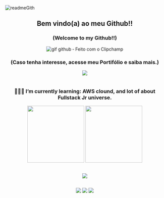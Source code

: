 <di align="center">![readmeGith](https://github.com/LuizFabiodoCarmo/LuizFabiodoCarmo/assets/104438927/a3886b90-5795-4779-95ed-bddd7e65a18b)
</div>


<!--<h1 > Hello, I'm Luiz Fabio. </h1>-->

<h2 align="center" color="green">Bem vindo(a) ao meu Github!!</h2>
<h3 align="center" color="green">(Welcome to my Github!!)</h3>


<div align="center" border_color="#53A041">
<!--  <img align="center" alt="Baby Oda" height="150" style="border-radius:50 boder="#53A041"; "> -->

 
![gif github ‐ Feito com o Clipchamp](https://github.com/LuizFabiodoCarmo/LuizFabiodoCarmo/assets/104438927/37357274-dbac-4514-8027-4d06b78245ef)
 
</div> 
<h3 align="center" color="green">(Caso tenha interesse, acesse meu Portifólio e saiba mais.)</h3>

<div  align="center"> 
 <a href=""><img src="https://img.shields.io/badge/Portfolio-green?style=for-the-badge&logo=todoist&logoColor=white"></a> 
</div>
<br>

<h3 align="center">👨🏽‍💻 I’m currently learning: AWS clound, and lot of about Fullstack Jr universe.</h3>


<div align="center">
  <img height="180" src="https://github-readme-stats.vercel.app/api?username=luizfabiodocarmo&show_icons=true&theme=merko">
  <img height="180" src="https://github-readme-stats.vercel.app/api/top-langs/?username=luizfabiodocarmo&theme=merko">
</div>

<!--<br>
<div>![Top Langs](https://github-readme-stats.vercel.app/api/top-langs/?username=myusername&theme=tokyonight)
 </div> -->

<br>

<p align="center">
  <a href="">
    <img src="https://skillicons.dev/icons?i=javascript,css,html,bootstrap,figma,mysql,typescript,java,python,angular,aws" />
  </a>
</p>



 ##
<div  align="center"> 
 <a href="https://discord.com/channels/@me"><img src="https://img.shields.io/badge/Discord-7289DA?style=for-the-badge&logo=discord&logoColor=white" target="_blank"></a> 
  <a href = "mailto:luizbinho26@gmail.com"><img src="https://img.shields.io/badge/-Gmail-%23333?style=for-the-badge&logo=gmail&logoColor=white" target="_blank"></a>
  <a href="https://www.linkedin.com/in/luiz-fabio-c-a-carvalho/"_blank"><img src="https://img.shields.io/badge/-LinkedIn-%230077B5?style=for-the-badge&logo=linkedin&logoColor=white" target="_blank"></a> 
</div>

